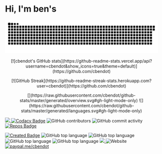 <h1>Hi, I'm ben's</h1>

![snake gif](https://github.com/iamLiquidX/iamLiquidX/raw/output/github-contribution-grid-snake.svg)

<p align="center">
[![cbendot's GitHub stats](https://github-readme-stats.vercel.app/api?username=cbendot&show_icons=true&theme=default)](https://github.com/cbendot)
</p>
<p align="center">
[![GitHub Streak](https://github-readme-streak-stats.herokuapp.com?user=cbendot)](https://github.com/cbendot)
</p>

<p align="center">
[](https://raw.githubusercontent.com/cbendot/github-stats/master/generated/overview.svg#gh-light-mode-only) ![](https://raw.githubusercontent.com/cbendot/github-stats/master/generated/languages.svg#gh-light-mode-only)
</p>

<a href="https://github.com/cbendot"> <img src="https://komarev.com/ghpvc/?username=cbendot&style=flat"> </a> [![Codacy Badge](https://app.codacy.com/project/badge/Grade/aa2616fbfea54ac4a8cf5fdc8978b0eb)](https://www.codacy.com/gh/cbendot/cbendot/dashboard?utm_source=github.com&amp;utm_medium=referral&amp;utm_content=cbendot/cbendot&amp;utm_campaign=Badge_Grade) ![GitHub contributors](https://img.shields.io/github/contributors-anon/cbendot/kernel_asus_sdm660?color=pink) ![GitHub commit activity](https://img.shields.io/github/commit-activity/m/cbendot/cbendot) [![Repos Badge](https://badges.pufler.dev/repos/cbendot?color=D4D925)](https://github.com/cbendot) 

[![Created Badge](https://badges.pufler.dev/created/cbendot/cbendot?color=00A8CC)](https://cbendot.github.io) ![GitHub top language](https://img.shields.io/github/languages/top/cbendot/kernel_asus_sdm660?color=orange) ![GitHub top language](https://img.shields.io/github/languages/top/cbendot/device_asus_sdm660-common?color=red) ![GitHub top language](https://img.shields.io/github/languages/top/cbendot/cbendot.github.io?color=yellow) ![GitHub top language](https://img.shields.io/github/languages/top/cbendot/ci-script?color=green) 
<a href="https://github.com/cbendot/cbendot/blob/main/LICENSE">
        <img src="https://img.shields.io/github/license/cbendot/cbendot?color=red" /> 
</a> ![Website](https://img.shields.io/website?url=https%3A%2F%2Fcbendot.github.io) [![paypal.me/cbendot](https://ionicabizau.github.io/badges/paypal.svg)](https://www.paypal.me/cbendot)
